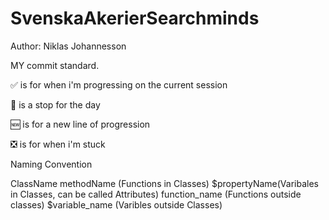 # SvenskaAkerierSearchminds
Author: Niklas Johannesson


MY commit standard.

:white_check_mark: is for when i'm progressing on the current session

:red_circle: is a stop for the day

:new: is for a new line of progression

:negative_squared_cross_mark: is for when i'm stuck


Naming Convention

ClassName
methodName (Functions in Classes)
$propertyName(Varibales in Classes, can be called Attributes)
function_name (Functions outside classes)
$variable_name (Varibles outside Classes)